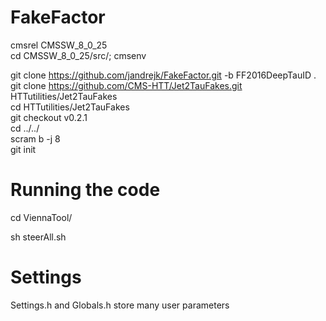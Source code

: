 # FakeFactor  

cmsrel CMSSW_8_0_25  
cd CMSSW_8_0_25/src/; cmsenv  

git clone https://github.com/jandrejk/FakeFactor.git -b FF2016DeepTauID . </br>
git clone https://github.com/CMS-HTT/Jet2TauFakes.git HTTutilities/Jet2TauFakes  
cd HTTutilities/Jet2TauFakes  
git checkout v0.2.1  
cd ../../  
scram b -j 8  
git init  



# Running the code 

cd ViennaTool/ 

sh steerAll.sh 

# Settings 

Settings.h and Globals.h store many user parameters